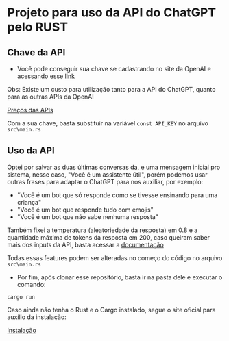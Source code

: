 # Projeto para uso da API do ChatGPT pelo RUST

##  Chave da API

* Você pode conseguir sua chave se cadastrando no site da OpenAI e acessando esse [link](https://platform.openai.com/account/api-keys)

Obs: Existe um custo para utilização tanto para a API do ChatGPT, quanto para as outras APIs da OpenAI

[Preços das APIs](https://openai.com/pricing)

Com a sua chave, basta substituir na variável `const API_KEY` no arquivo `src\main.rs`

## Uso da API

Optei por salvar as duas últimas conversas da, e uma mensagem inicial pro sistema, nesse caso, "Você é um assistente útil", porém podemos usar outras frases para adaptar o ChatGPT para nos auxiliar, por exemplo:

* "Você é um bot que só responde como se tivesse ensinando para uma criança"
* "Você é um bot que responde tudo com emojis"
* "Você é um bot que não sabe nenhuma resposta"

Também fixei a temperatura (aleatoriedade da resposta) em 0.8 e a quantidade máxima de tokens da resposta em 200, caso queiram saber mais dos inputs da API, basta acessar a [documentação](https://platform.openai.com/docs/api-reference/chat)

Todas essas features podem ser alteradas no começo do código no arquivo `src\main.rs`

* Por fim, após clonar esse repositório, basta ir na pasta dele e executar o comando:

```cargo run```

Caso ainda não tenha o Rust e o Cargo instalado, segue o site oficial para auxílio da instalação:

[Instalação](https://www.rust-lang.org/tools/install)
